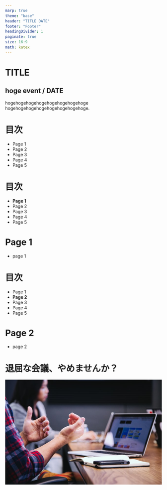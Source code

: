 ```yaml
---
marp: true
theme: "base"
header: "TITLE DATE"
footer: "Footer"
headingDivider: 1
paginate: true
size: 16:9
math: katex
---
```


# TITLE

<!--
_class: lead
-->

## hoge event / DATE

hogehogehogehogehogehogehogehoge
hogehogehogehogehogehogehogehoge.

# 目次

<!--
_class: toc
 -->

- Page 1
- Page 2
- Page 3
- Page 4
- Page 5

# 目次

<!--
_class: toc
 -->

- **Page 1**
- Page 2
- Page 3
- Page 4
- Page 5

# Page 1

- page 1

# 目次

<!--
_class: toc
 -->

- Page 1
- **Page 2**
- Page 3
- Page 4
- Page 5

# Page 2

- page 2

# 退屈な会議、やめませんか？

![opacity:0.1 bg grayscale](./images/2022-11-11-13-04-59-89.png)

<!--
_class: lead
 -->
